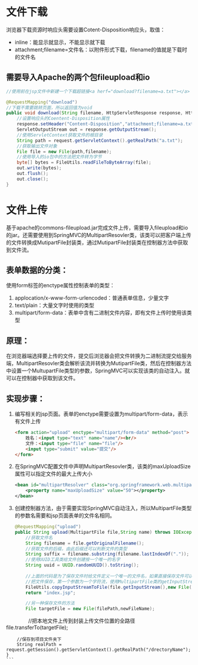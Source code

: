 # 文件下载
浏览器下载资源时响应头需要设置Cotent-Disposition响应头，取值：
* inline：能显示就显示，不能显示就下载
* attachment;filename=文件名：以附件形式下载，filename的值就是下载时的文件名
## 需要导入Apache的两个包fileupload和io 
```java
//使用前在jsp文件中新建一个下载超链接<a herf="download?filename=a.txt"></a>

@RequestMapping("download")
//下载不需要跳转页面，所以返回值为void
public void download(String filename, HttpServletResponse response, HttpServletRequest request) throws IOException {
    //设置响应头的Coentent-Disposition属性
    response.setHeader("Content-Disposition","attachment;filename=a.txt");
    ServletOutputStream out = response.getOutputStream();
    //使用ServletContext获取文件的根目录
    String path = request.getServletContext().getRealPath("a.txt");
    //获取输出文件对象
    File file = new File(path,filename);
    //使用导入的io包中的方法把文件转为字节
    byte[] bytes = FileUtils.readFileToByteArray(file);
    out.write(bytes);
    out.flush();
    out.close();
}
```

# 文件上传
基于apache的commons-fileupload.jar完成文件上传，需要导入fileupload和io的jar。还需要使用到SpringMVC的MultipartResovler类，该类可以把客户端上传的文件转换成MutipartFile封装类，通过MutipartFile封装类在控制器方法中获取到文件流。

## 表单数据的分类：
使用form标签的enctype属性控制表单的类型：
1. applocation/x-www-form-urlencoded：普通表单信息，少量文字
2. text/plain：大量文字时使用的类型
3. multipart/form-data：表单中含有二进制文件内容，即有文件上传时使用该类型

## 原理：
在浏览器端选择要上传的文件，提交后浏览器会把文件转换为二进制流提交给服务端，MultipartResovler类会解析该流并转换为MutipartFile类，然后在控制器方法中设置一个MultupartFile类型的参数，SpringMVC可以实现该类的自动注入。就可以在控制器中获取到该文件。

## 实现步骤：
1. 编写相关的jsp页面。表单的enctype需要设置为multipart/form-data，表示有文件上传
    ```html
    <form action="upload" enctype="multipart/form-data" method="post">
        姓名：<input type="text" name="name"/><br/>
        文件：<input type="file" name="file"/>
        <input type="submit" value="提交"/>
    </form>
    ```
2. 在SpringMVC配置文件中声明MultipartResovler类，该类的maxUploadSize属性可以指定文件的最大上传大小
    ```xml
    <bean id="multipartResolver" class="org.springframework.web.multipart.commons.CommonsMultipartResolver">
        <property name="maxUploadSize" value="50"></property>
    </bean>
    ```
3. 创建控制器方法，由于需要实现SpringMVC自动注入，所以MultipartFile类型的参数名需要和jsp页面表单的文件名相同。
    ```java
    @RequestMapping("upload")
    public String upload(MultipartFile file,String name) throws IOException {
        //获取文件名
        String filename = file.getOriginalFilename();
        //获取文件的后缀，由此后缀还可以判断文件的类型
        String suffix = filename.substring(filename.lastIndexOf("."));
        //使用UUID工具类给文件创建按一个唯一的名字
        String uuid = UUID.randomUUID().toString();
        
        //上面的代码是为了保存文件时给文件定义一个唯一的文件名，如果直接保存文件可以直接使用下面的方法
        //把文件保存，第一个参数为一个字符流，使用MultipartFile类的getInputStream方法获取上传文件的字节流，第二个参数为一个File类，是文件保存的地点和文件名
        FileUtils.copyInputStreamToFile(file.getInputStream(),new File("D:/"+uuid+suffix));
        return "index.jsp";

        //另一种保存文件的方法
        File targetFile = new File(filePath,newFileName); 
　　　　 //把本地文件上传到封装上传文件位置的全路径
        file.transferTo(targetFile);

        //保存到项目文件夹下
        String realPath = request.getSession().getServletContext().getRealPath("/drectoryName");
    }
    ```
